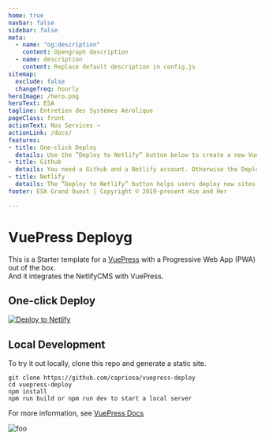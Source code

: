 ```yaml
---
home: true
navbar: false
sidebar: false
meta:
  - name: "og:description"
    content: Opengraph description
  - name: description
    content: Replace default description in config.js
sitemap:
  exclude: false
  changefreq: hourly
heroImage: /hero.png
heroText: ESA
tagline: Entretien des Systèmes Aérolique
pageClass: front
actionText: Nos Services →
actionLink: /docs/
features:
- title: One-click Deploy
  details: Use the ”Deploy to Netlify“ button below to create a new VuePress installation with one simple click. Get my wonderful VuePress theme for free.
- title: Github
  details: You need a Github and a Netlify account. Otherwise the Deploy Button doesn't work.
- title: Netlify
  details: The “Deploy to Netlify” button helps users deploy new sites from templates with one single click on Netlify.
footer: ESA Grand Ouest | Copyright © 2019-present Him and Her

---
```




# VuePress Deployg

This is a Starter template for a [VuePress](https://vuepress.vuejs.org) with a Progressive Web App (PWA) out of the box.  
And it integrates the NetlifyCMS with VuePress.

## One-click Deploy

[![Deploy to Netlify](https://www.netlify.com/img/deploy/button.svg)](https://app.netlify.com/start/deploy?repository=https://github.com/capriosa/vuepress-deploy)

## Local Development

To try it out locally, clone this repo and generate a static site.

```bash{3}
git clone https://github.com/capriosa/vuepress-deploy
cd vuepress-deploy
npm install
npm run build or npm run dev to start a local server
```

For more information, see [VuePress Docs](https://vuepress.vuejs.org)


<img :src="$withBase('/logo.png')" alt="foo">